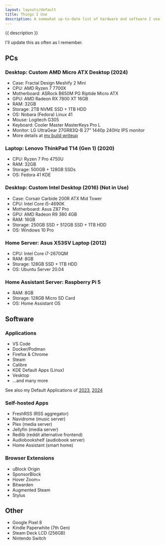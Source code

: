 ```yaml
---
layout: layouts/default
title: Things I Use
description: A somewhat up-to-date list of hardware and software I use. Inspired by many others' personal websites.
---
```


{{ description }}

I'll update this as often as I remember.

## PCs

### Desktop: Custom AMD Micro ATX Desktop (2024)

- Case: Fractal Design Meshify 2 Mini
- CPU: AMD Ryzen 7 7700X
- Motherboard: ASRock B650M PG Riptide Micro ATX
- GPU: AMD Radeon RX 7800 XT 16GB
- RAM: 32GB
- Storage: 2TB NVME SSD + 1TB HDD
- OS: Nobara (Fedora) Linux 41
- Mouse: Logitech G305
- Keyboard: Cooler Master MasterKeys Pro L
- Monitor: LG UltraGear 27GR83Q-B 27" 1440p 240Hz IPS monitor
- More details at [my build writeup](/posts/2024/building-a-new-pc-in-2024/)

### Laptop: Lenovo ThinkPad T14 (Gen 1) (2020)

- CPU: Ryzen 7 Pro 4750U
- RAM: 32GB
- Storage: 500GB + 128GB SSDs
- OS: Fedora 41 KDE

### Desktop: Custom Intel Desktop (2016) (Not in Use)

- Case: Corsair Carbide 200R ATX Mid Tower
- CPU: Intel Core i5-4690K
- Motherboard: Asus Z87 Pro
- GPU: AMD Radeon R9 380 4GB
- RAM: 16GB
- Storage: 250GB SSD + 512GB SSD + 1TB HDD
- OS: Windows 10 Pro

### Home Server: Asus X53SV Laptop (2012)

- CPU: Intel Core i7-2670QM
- RAM: 8GB
- Storage: 128GB SSD + 1TB HDD
- OS: Ubuntu Server 20.04

### Home Assistant Server: Raspberry Pi 5

- RAM: 8GB
- Storage: 128GB Micro SD Card
- OS: Home Assistant OS

## Software

### Applications

- VS Code
- Docker/Podman
- Firefox & Chrome
- Steam
- Calibre
- KDE Default Apps (Linux)
- Vesktop
- ...and many more

See also my Default Applications of [2023](/posts/2023/app-defaults-in-2023), [2024](/posts/2025/app-defaults-in-2024)

### Self-hosted Apps

- FreshRSS (RSS aggregator)
- Navidrome (music server)
- Plex (media server)
- Jellyfin (media server)
- Redlib (reddit alternative frontend)
- Audiobookshelf (audiobook server)
- Home Assistant (smart home)

### Browser Extensions

- uBlock Origin
- SponsorBlock
- Hover Zoom+
- Bitwarden
- Augmented Steam
- Stylus

## Other

- Google Pixel 8
- Kindle Paperwhite (7th Gen)
- Steam Deck LCD (256GB)
- Nintendo Switch
